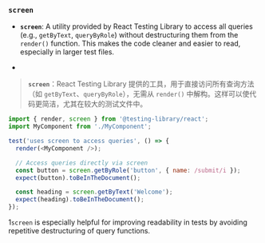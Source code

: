 ### `screen`

- **`screen`**: A utility provided by React Testing Library to access all queries (e.g., `getByText`, `queryByRole`) without destructuring them from the `render()` function. This makes the code cleaner and easier to read, especially in larger test files.

- <audio src="C:\Users\10691\Downloads\__`screen`___ A.mp3"></audio>

> **`screen`**：React Testing Library 提供的工具，用于直接访问所有查询方法（如 `getByText`、`queryByRole`），无需从 `render()` 中解构。这样可以使代码更简洁，尤其在较大的测试文件中。
>
> <audio src="C:\Users\10691\Downloads\`screen`：React .mp3"></audio>

```js
import { render, screen } from '@testing-library/react';
import MyComponent from './MyComponent';

test('uses screen to access queries', () => {
  render(<MyComponent />);

  // Access queries directly via screen
  const button = screen.getByRole('button', { name: /submit/i });
  expect(button).toBeInTheDocument();

  const heading = screen.getByText('Welcome');
  expect(heading).toBeInTheDocument();
});
```

<audio src="C:\Users\10691\Downloads\这段代码展示了如何在 Reac (3).mp3"></audio>

1`screen` is especially helpful for improving readability in tests by avoiding repetitive destructuring of query functions.
